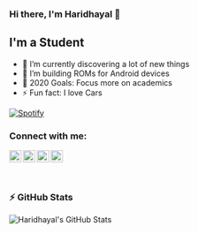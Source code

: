 ### Hi there, I'm Haridhayal 👋


## I'm a Student


- 🌱 I’m currently discovering a lot of new things
- 👯 I’m building ROMs for Android devices
- 🥅 2020 Goals: Focus more on academics
- ⚡ Fun fact: I love Cars

[![Spotify](https://spotify-now-playing.haridhayal11.vercel.app)](https://open.spotify.com/user/21wobs6smrp2yclxluydukp5y)

### Connect with me:

[<img align="left" alt="Haridhayal | Gmail" width="22px" src="https://cdn.jsdelivr.net/npm/simple-icons@3.11.0/icons/gmail.svg" />][mail]
[<img align="left" alt="Haridhayal | XDA" width="22px" src="https://cdn.jsdelivr.net/npm/simple-icons@3.11.0/icons/xdadevelopers.svg" />][xda]
[<img align="left" alt="Haridhayal | Telegram" width="22px" src="https://cdn.jsdelivr.net/npm/simple-icons@3.11.0/icons/telegram.svg" />][telegram]
[<img align="left" alt="Haridhayal | Paypal" width="22px" src="https://cdn.jsdelivr.net/npm/simple-icons@3.11.0/icons/paypal.svg" />][paypal]
<br />
<br />
<br />

### :zap: GitHub Stats
<img align="left" alt="Haridhayal's GitHub Stats" src="https://github-readme-stats-git-master.haridhayal11.vercel.app//api?username=haridhayal11&show_icons=true&hide_border=true" />


[mail]: mailto:haridhayal@gmail.com
[paypal]: https://www.paypal.com/cgi-bin/webscr?cmd=_s-xclick&hosted_button_id=2DCMKDAY5JKGW&source=url
[xda]: https://forum.xda-developers.com/member.php?u=9053429
[telegram]: https://t.me/haridhayal
